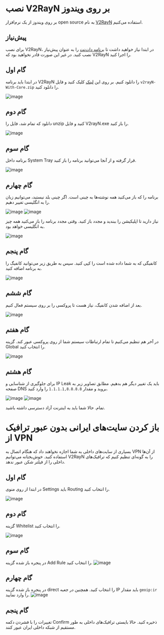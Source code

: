 # نصب V2RayN بر روی ویندوز

بر روی ویندوز از یک نرم‌افزار open source به نام [V2RayN](https://github.com/2dust/v2rayN) استفاده می‌کنیم. 

## پیش‌نیاز

برای نصب V2RayN، در ابتدا نیاز خواهید داشت تا [برنامه دات‌نت](https://download.visualstudio.microsoft.com/download/pr/513d13b7-b456-45af-828b-b7b7981ff462/edf44a743b78f8b54a2cec97ce888346/windowsdesktop-runtime-6.0.15-win-x64.exe) را به عنوان پیش‌نیاز نصب کنید. در غیر این صورت قادر نخواهید بود که V2RayN را اجرا کنید.

## گام اول

در ابتدا باید برنامه V2RayN را دانلود کنیم. بر روی این [لینک](https://github.com/2dust/v2rayN/releases/tag/6.23) کلیک کنید و فایل ‍`v2rayN-With-Core.zip` را دانلود کنید. 

![image](https://github.com/iranxray/hope/assets/118040490/d6f1ad0c-5ecc-42f0-bdf3-5009337a7f43)


## گام دوم

دانلود که تمام شد، فایل را unzip‌ کنید و فایل V2rayN.exe را باز کنید. 


![image](https://user-images.githubusercontent.com/118040490/203481188-65c8bec6-54f8-48bb-8f3a-6ba36a06ca70.png)

## گام سوم

برنامه داخل System Tray قرار گرفته و از آنجا می‌توانید برنامه را باز کنید.

![image](https://user-images.githubusercontent.com/118040490/203481553-458b7981-bc98-4b7e-8ef9-b2b77017abd3.png)


## گام چهارم
برنامه را که باز می‌کنید همه نوشته‌ها به چینی است. اگر چینی بلد نیستید، می‌توانیم زبان را به انگلیسی تغییر دهیم.

![image](https://github.com/iranxray/hope/assets/118040490/4d568f66-092a-4f79-880e-191f829ff745)
![image](https://github.com/iranxray/hope/assets/118040490/3e6c2354-6c93-42da-a173-24509dee7082)


نیاز دارید تا اپلیکیشن را ببندید و مجدد باز کنید. وقتی مجدد برنامه را باز می‌کنید همه چیز به انگلیسی خواهد بود.

![image](https://github.com/iranxray/hope/assets/118040490/8cc6769b-da77-41de-91e9-402270e71891)

## گام پنجم

کانفیگی که به شما داده شده است را کپی کنید. سپس به طریق زیر می‌توانید کانفیگ را به برنامه اضافه کنید.

![image](https://github.com/iranxray/hope/assets/118040490/0763aefc-ed47-4cd8-bc1f-58da0e2bb89f)

## گام ششم
بعد از اضافه شدن کانفیگ، نیاز هست تا پروکسی را بر روی سیستم فعال کنیم.

![image](https://github.com/iranxray/hope/assets/118040490/80a6e8c3-cafa-4db6-bf72-af1c49c748b1)

## گام هفتم
در آخر هم تنظیم می‌کنیم تا تمام ارتباطات سیستم شما از روی پروکسی عبور کند. گزینه Global را انتخاب کنید.

![image](https://github.com/iranxray/hope/assets/118040490/2544b3fb-aef1-48ce-a849-d0632b8e8fb5)

## گام هشتم
برای جلوگیری از شناسایی و IP Leak باید یک تغییر دیگر هم بدهیم. مطابق تصاویر زیر به صفحه DNS بروید و مقدار `1.1.1.1,8.8.8.8` را وارد کنید.

![image](https://github.com/iranxray/hope/assets/118040490/79075369-4c3a-4a72-a833-5f59694d7b6f)
![image](https://github.com/iranxray/hope/assets/118040490/f2ba3165-29d8-4e3f-a793-6af7f3e0d3ab)



تمام. حالا شما باید به اینترنت آزاد دسترسی داشته باشید.



# باز کردن سایت‌های ایرانی بدون عبور ترافیک از VPN
بسیاری از سایت‌های داخلی به شما اجازه نخواهند داد که هنگام اتصال به VPN‌ از آن‌ها استفاده کنید. خوش‌بختانه می‌توانیم V2RayN را به گونه‌ای تنظیم کنیم که ترافیک‌های داخلی را از فیلتر شکن عبور ندهد.

## گام اول
در ابتدا از روی منوی Settings باید Routing را انتخاب کنید.

![image](https://github.com/iranxray/hope/assets/118040490/d6898409-5015-4ef5-bfa6-e546fcce3f4e)

## گام دوم
گزینه Whitelist را انتخاب کنید.

![image](https://github.com/iranxray/hope/assets/118040490/117623e3-1de8-4d01-bead-798ef1ce5dc6)

## گام سوم
در پنجره باز شده گزینه Add Rule را انتخاب کنید.
![image](https://github.com/iranxray/hope/assets/118040490/91e04edf-bfbf-4c61-bb8b-885e0399b987)

## گام چهارم
در پنجره باز شده گزینه direct را انتخاب کنید. همچنین در جعبه IP باید مقدار ‍`geoip:ir` را وارد نمایید.
![image](https://github.com/iranxray/hope/assets/118040490/c30b4b73-c811-4014-b37b-919c3b770d0b)

## گام پنجم
تغییرات را با فشردن دکمه Confirm‌ ذخیره کنید. حالا بایستی ترافیک‌های داخلی به طور مستقیم از شبکه داخلی ایران عبور کنند.
